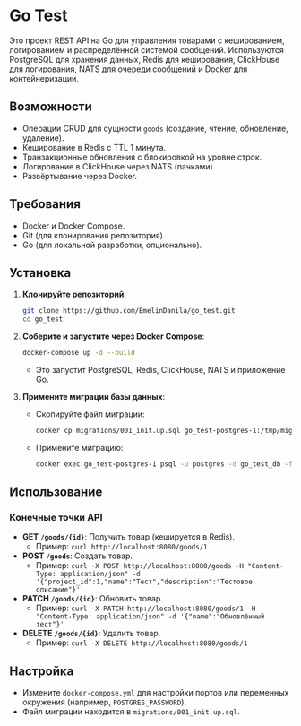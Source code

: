 # Go Test

Это проект REST API на Go для управления товарами с кешированием, логированием и распределённой системой сообщений. Используются PostgreSQL для хранения данных, Redis для кеширования, ClickHouse для логирования, NATS для очереди сообщений и Docker для контейнеризации.

## Возможности
- Операции CRUD для сущности `goods` (создание, чтение, обновление, удаление).
- Кеширование в Redis с TTL 1 минута.
- Транзакционные обновления с блокировкой на уровне строк.
- Логирование в ClickHouse через NATS (пачками).
- Развёртывание через Docker.

## Требования
- Docker и Docker Compose.
- Git (для клонирования репозитория).
- Go (для локальной разработки, опционально).

## Установка

1. **Клонируйте репозиторий**:
   ```bash
   git clone https://github.com/EmelinDanila/go_test.git
   cd go_test
   ```

2. **Соберите и запустите через Docker Compose**:
   ```bash
   docker-compose up -d --build
   ```
   - Это запустит PostgreSQL, Redis, ClickHouse, NATS и приложение Go.

3. **Примените миграции базы данных**:
   - Скопируйте файл миграции:
     ```bash
     docker cp migrations/001_init.up.sql go_test-postgres-1:/tmp/migration.sql
     ```
   - Примените миграцию:
     ```bash
     docker exec go_test-postgres-1 psql -U postgres -d go_test_db -f /tmp/migration.sql
     ```

## Использование

### Конечные точки API
- **GET `/goods/{id}`**: Получить товар (кешируется в Redis).
  - Пример: `curl http://localhost:8080/goods/1`
- **POST `/goods`**: Создать товар.
  - Пример: `curl -X POST http://localhost:8080/goods -H "Content-Type: application/json" -d '{"project_id":1,"name":"Тест","description":"Тестовое описание"}'`
- **PATCH `/goods/{id}`**: Обновить товар.
  - Пример: `curl -X PATCH http://localhost:8080/goods/1 -H "Content-Type: application/json" -d '{"name":"Обновлённый тест"}'`
- **DELETE `/goods/{id}`**: Удалить товар.
  - Пример: `curl -X DELETE http://localhost:8080/goods/1`

## Настройка
- Измените `docker-compose.yml` для настройки портов или переменных окружения (например, `POSTGRES_PASSWORD`).
- Файл миграции находится в `migrations/001_init.up.sql`.